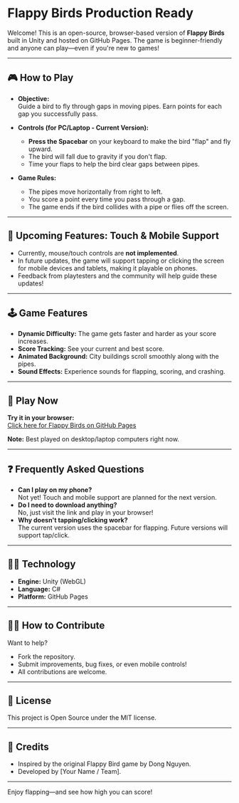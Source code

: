 # Flappy Birds Production Ready

Welcome! This is an open-source, browser-based version of **Flappy Birds** built in Unity and hosted on GitHub Pages. The game is beginner-friendly and anyone can play—even if you're new to games!

---

## 🎮 How to Play

- **Objective:**  
  Guide a bird to fly through gaps in moving pipes. Earn points for each gap you successfully pass.

- **Controls (for PC/Laptop - Current Version):**  
  - **Press the Spacebar** on your keyboard to make the bird "flap" and fly upward.
  - The bird will fall due to gravity if you don't flap.
  - Time your flaps to help the bird clear gaps between pipes.

- **Game Rules:**  
  - The pipes move horizontally from right to left.
  - You score a point every time you pass through a gap.
  - The game ends if the bird collides with a pipe or flies off the screen.

---

## 🚀 Upcoming Features: Touch & Mobile Support

- Currently, mouse/touch controls are **not implemented**.
- In future updates, the game will support tapping or clicking the screen for mobile devices and tablets, making it playable on phones.
- Feedback from playtesters and the community will help guide these updates!

---

## 🕹️ Game Features

- **Dynamic Difficulty:** The game gets faster and harder as your score increases.
- **Score Tracking:** See your current and best score.
- **Animated Background:** City buildings scroll smoothly along with the pipes.
- **Sound Effects:** Experience sounds for flapping, scoring, and crashing.

---

## 📱 Play Now

**Try it in your browser:**  
[Click here for Flappy Birds on GitHub Pages]((https://atsushiakaraju.github.io/FlappyBirds/))

**Note:** Best played on desktop/laptop computers right now.

---

## ❓ Frequently Asked Questions

- **Can I play on my phone?**  
  Not yet! Touch and mobile support are planned for the next version.
- **Do I need to download anything?**  
  No, just visit the link and play in your browser!
- **Why doesn't tapping/clicking work?**  
  The current version uses the spacebar for flapping. Future versions will support tap/click.

---

## 👩‍💻 Technology

- **Engine:** Unity (WebGL)
- **Language:** C#
- **Platform:** GitHub Pages

---

## 🧑‍🔬 How to Contribute

Want to help?  
- Fork the repository.
- Submit improvements, bug fixes, or even mobile controls!
- All contributions are welcome.

---

## 📄 License

This project is Open Source under the MIT license.

---

## 🙏 Credits

- Inspired by the original Flappy Bird game by Dong Nguyen.
- Developed by [Your Name / Team].

---

Enjoy flapping—and see how high you can score!
